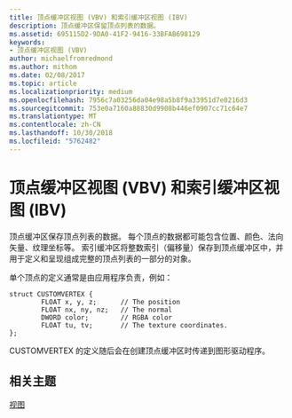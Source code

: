 ```yaml
---
title: 顶点缓冲区视图 (VBV) 和索引缓冲区视图 (IBV)
description: 顶点缓冲区保留顶点列表的数据。
ms.assetid: 695115D2-9DA0-41F2-9416-33BFAB698129
keywords:
- 顶点缓冲区视图 (VBV)
author: michaelfromredmond
ms.author: mithom
ms.date: 02/08/2017
ms.topic: article
ms.localizationpriority: medium
ms.openlocfilehash: 7956c7a03256da04e98a5b8f9a33951d7e0216d3
ms.sourcegitcommit: 753e0a7160a88830d9908b446ef0907cc71c64e7
ms.translationtype: MT
ms.contentlocale: zh-CN
ms.lasthandoff: 10/30/2018
ms.locfileid: "5762482"
---
```

# <a name="vertex-buffer-view-vbv-and-index-buffer-view-ibv"></a>顶点缓冲区视图 (VBV) 和索引缓冲区视图 (IBV)


顶点缓冲区保存顶点列表的数据。 每个顶点的数据都可能包含位置、颜色、法向矢量、纹理坐标等。 索引缓冲区将整数索引（偏移量）保存到顶点缓冲区中，并用于定义和呈现组成完整的顶点列表的一部分的对象。

单个顶点的定义通常是由应用程序负责，例如：

``` syntax
struct CUSTOMVERTEX { 
        FLOAT x, y, z;      // The position
        FLOAT nx, ny, nz;   // The normal
        DWORD color;        // RGBA color
        FLOAT tu, tv;       // The texture coordinates. 
}; 
```

CUSTOMVERTEX 的定义随后会在创建顶点缓冲区时传递到图形驱动程序。

## <a name="span-idrelated-topicsspanrelated-topics"></a><span id="related-topics"></span>相关主题


[视图](views.md)

 

 




